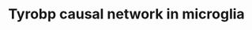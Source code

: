 ---
annotations:
- id: PW:0000234
  parent: regulatory pathway
  type: Pathway Ontology
  value: innate immune response pathway
- id: PW:0000015
  parent: disease pathway
  type: Pathway Ontology
  value: Alzheimer's disease pathway
- id: CL:0000129
  parent: animal cell
  type: Cell Type Ontology
  value: microglial cell
authors:
- Khanspers
- AlexanderPico
- Egonw
- Eweitz
citedin:
- link: PMC6317891
description: 'The direct and indirect causal inputs upstream and downstream of Tyrobp
  in microglial cells. Manually translated from human model from Zhang (Cell 2013)
  to mouse: Gimap2 and Lgals9 (light gray) have no mouse ortholog.'
last-edited: 2021-05-09
organisms:
- Mus musculus
redirect_from:
- /index.php/Pathway:WP3625
- /instance/WP3625
revision: null
schema-jsonld:
- '@context': https://schema.org/
  '@id': https://wikipathways.github.io/pathways/WP3625.html
  '@type': Dataset
  creator:
    '@type': Organization
    name: WikiPathways
  description: 'The direct and indirect causal inputs upstream and downstream of Tyrobp
    in microglial cells. Manually translated from human model from Zhang (Cell 2013)
    to mouse: Gimap2 and Lgals9 (light gray) have no mouse ortholog.'
  keywords:
  - Abcc4
  - Adap2
  - Apbb1ip
  - Bin2
  - C1qc
  - C3
  - Capg
  - Cd37
  - Cd4
  - Cd84
  - Creb3l2
  - Cxcl16
  - Cytl1
  - Dpyd
  - Elf4
  - Fkbp15
  - Gal3st4
  - Gapt
  - Gimap2
  - Gpx1
  - Hcls1
  - Hlx
  - Igsf6
  - Il10ra
  - Il13ra1
  - Il18
  - Itgam
  - Itgax
  - Itgb2
  - Kcne3
  - Lgals9c
  - Lhfpl2
  - Loxl3
  - Lyl1
  - Maf
  - Ncf2
  - Nckap1l
  - Npc2
  - Nrros
  - Plek
  - Ppp1r18
  - Pycard
  - Rbm47
  - Rgs1
  - Rnase6
  - Rps6ka1
  - Runx3
  - Samsn1
  - Sft2d2
  - Sh2b3
  - Slc1a5
  - Slc7a7
  - Spp1
  - Stat5a
  - Tcirg1
  - Tgfbr1
  - Tmem106a
  - Tnfrsf1b
  - Tyrobp
  - Zfp36l2
  license: CC0
  name: Tyrobp causal network in microglia
seo: CreativeWork
title: Tyrobp causal network in microglia
wpid: WP3625
---